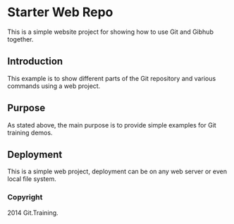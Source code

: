 # Starter Web Repo

This is a simple website project for showing how to use Git and Gibhub together.

## Introduction

This example is to show different parts of the Git repository and various commands using a web project.

## Purpose

As stated above, the main purpose is to provide simple examples for Git training demos.

## Deployment

This is a simple web project, deployment can be on any web server or even local file system.

### Copyright

2014 Git.Training.